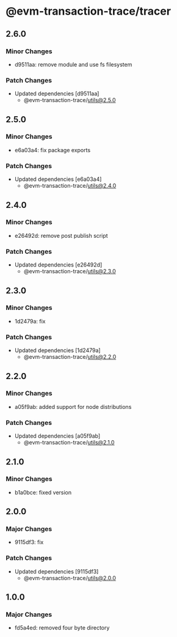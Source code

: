 # @evm-transaction-trace/tracer

## 2.6.0

### Minor Changes

- d9511aa: remove module and use fs filesystem

### Patch Changes

- Updated dependencies [d9511aa]
  - @evm-transaction-trace/utils@2.5.0

## 2.5.0

### Minor Changes

- e6a03a4: fix package exports

### Patch Changes

- Updated dependencies [e6a03a4]
  - @evm-transaction-trace/utils@2.4.0

## 2.4.0

### Minor Changes

- e26492d: remove post publish script

### Patch Changes

- Updated dependencies [e26492d]
  - @evm-transaction-trace/utils@2.3.0

## 2.3.0

### Minor Changes

- 1d2479a: fix

### Patch Changes

- Updated dependencies [1d2479a]
  - @evm-transaction-trace/utils@2.2.0

## 2.2.0

### Minor Changes

- a05f9ab: added support for node distributions

### Patch Changes

- Updated dependencies [a05f9ab]
  - @evm-transaction-trace/utils@2.1.0

## 2.1.0

### Minor Changes

- b1a0bce: fixed version

## 2.0.0

### Major Changes

- 9115df3: fix

### Patch Changes

- Updated dependencies [9115df3]
  - @evm-transaction-trace/utils@2.0.0

## 1.0.0

### Major Changes

- fd5a4ed: removed four byte directory
